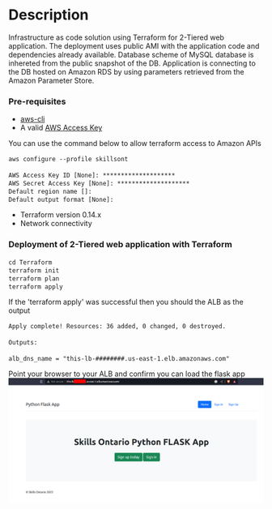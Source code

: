 ###

# Description

Infrastructure as code solution using Terraform for 2-Tiered web application.
The deployment uses public AMI with the application code and dependencies already available.
Database scheme of MySQL database is inhereted from the public snapshot of the DB.
Application is connecting to the DB hosted on Amazon RDS by using parameters retrieved from the Amazon Parameter Store.

### Pre-requisites

- [aws-cli](https://docs.aws.amazon.com/cli/latest/userguide/getting-started-install.html)
- A valid [AWS Access Key](https://docs.aws.amazon.com/IAM/latest/UserGuide/id_credentials_access-keys.html#Using_CreateAccessKey)


You can use the command below to allow terraform access to Amazon APIs  

```
aws configure --profile skillsont

AWS Access Key ID [None]: ********************
AWS Secret Access Key [None]: ********************
Default region name []: 
Default output format [None]: 

```

- Terraform version 0.14.x
- Network connectivity

### Deployment of  2-Tiered web application with Terraform

```
cd Terraform
terraform init
terraform plan
terraform apply 
```

If the 'terraform apply' was successful then you should the ALB as the output
```
Apply complete! Resources: 36 added, 0 changed, 0 destroyed.

Outputs:

alb_dns_name = "this-lb-########.us-east-1.elb.amazonaws.com"

```

Point your browser to your ALB and confirm you can load the flask app
![flaskApp](.images/alb-flaskApp.png)
